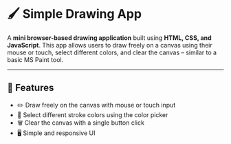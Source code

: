 # 🖌️ Simple Drawing App

A **mini browser-based drawing application** built using **HTML, CSS, and JavaScript**. This app allows users to draw freely on a canvas using their mouse or touch, select different colors, and clear the canvas – similar to a basic MS Paint tool.

---

## 🚀 Features

- ✏️ Draw freely on the canvas with mouse or touch input
- 🎨 Select different stroke colors using the color picker
- 🗑️ Clear the canvas with a single button click
- 🖥️ Simple and responsive UI



